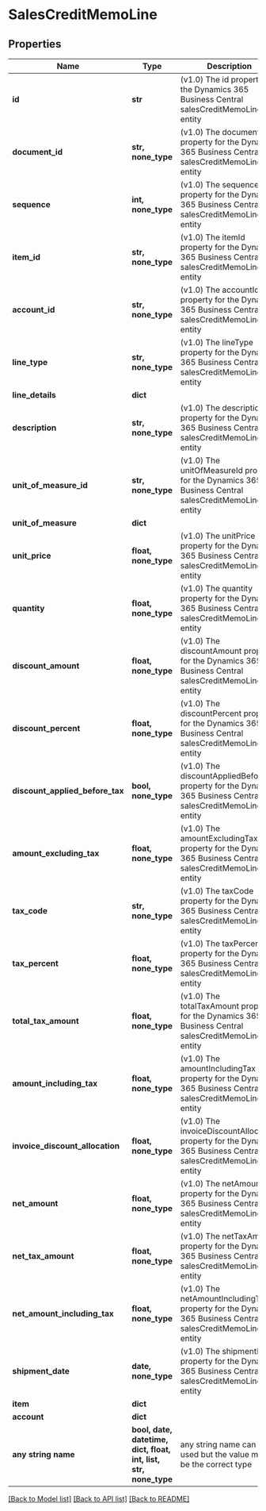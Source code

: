# SalesCreditMemoLine


## Properties
Name | Type | Description | Notes
------------ | ------------- | ------------- | -------------
**id** | **str** | (v1.0) The id property for the Dynamics 365 Business Central salesCreditMemoLine entity | [optional] 
**document_id** | **str, none_type** | (v1.0) The documentId property for the Dynamics 365 Business Central salesCreditMemoLine entity | [optional] 
**sequence** | **int, none_type** | (v1.0) The sequence property for the Dynamics 365 Business Central salesCreditMemoLine entity | [optional] 
**item_id** | **str, none_type** | (v1.0) The itemId property for the Dynamics 365 Business Central salesCreditMemoLine entity | [optional] 
**account_id** | **str, none_type** | (v1.0) The accountId property for the Dynamics 365 Business Central salesCreditMemoLine entity | [optional] 
**line_type** | **str, none_type** | (v1.0) The lineType property for the Dynamics 365 Business Central salesCreditMemoLine entity | [optional] 
**line_details** | **dict** |  | [optional] 
**description** | **str, none_type** | (v1.0) The description property for the Dynamics 365 Business Central salesCreditMemoLine entity | [optional] 
**unit_of_measure_id** | **str, none_type** | (v1.0) The unitOfMeasureId property for the Dynamics 365 Business Central salesCreditMemoLine entity | [optional] 
**unit_of_measure** | **dict** |  | [optional] 
**unit_price** | **float, none_type** | (v1.0) The unitPrice property for the Dynamics 365 Business Central salesCreditMemoLine entity | [optional] 
**quantity** | **float, none_type** | (v1.0) The quantity property for the Dynamics 365 Business Central salesCreditMemoLine entity | [optional] 
**discount_amount** | **float, none_type** | (v1.0) The discountAmount property for the Dynamics 365 Business Central salesCreditMemoLine entity | [optional] 
**discount_percent** | **float, none_type** | (v1.0) The discountPercent property for the Dynamics 365 Business Central salesCreditMemoLine entity | [optional] 
**discount_applied_before_tax** | **bool, none_type** | (v1.0) The discountAppliedBeforeTax property for the Dynamics 365 Business Central salesCreditMemoLine entity | [optional] 
**amount_excluding_tax** | **float, none_type** | (v1.0) The amountExcludingTax property for the Dynamics 365 Business Central salesCreditMemoLine entity | [optional] 
**tax_code** | **str, none_type** | (v1.0) The taxCode property for the Dynamics 365 Business Central salesCreditMemoLine entity | [optional] 
**tax_percent** | **float, none_type** | (v1.0) The taxPercent property for the Dynamics 365 Business Central salesCreditMemoLine entity | [optional] 
**total_tax_amount** | **float, none_type** | (v1.0) The totalTaxAmount property for the Dynamics 365 Business Central salesCreditMemoLine entity | [optional] 
**amount_including_tax** | **float, none_type** | (v1.0) The amountIncludingTax property for the Dynamics 365 Business Central salesCreditMemoLine entity | [optional] 
**invoice_discount_allocation** | **float, none_type** | (v1.0) The invoiceDiscountAllocation property for the Dynamics 365 Business Central salesCreditMemoLine entity | [optional] 
**net_amount** | **float, none_type** | (v1.0) The netAmount property for the Dynamics 365 Business Central salesCreditMemoLine entity | [optional] 
**net_tax_amount** | **float, none_type** | (v1.0) The netTaxAmount property for the Dynamics 365 Business Central salesCreditMemoLine entity | [optional] 
**net_amount_including_tax** | **float, none_type** | (v1.0) The netAmountIncludingTax property for the Dynamics 365 Business Central salesCreditMemoLine entity | [optional] 
**shipment_date** | **date, none_type** | (v1.0) The shipmentDate property for the Dynamics 365 Business Central salesCreditMemoLine entity | [optional] 
**item** | **dict** |  | [optional] 
**account** | **dict** |  | [optional] 
**any string name** | **bool, date, datetime, dict, float, int, list, str, none_type** | any string name can be used but the value must be the correct type | [optional]

[[Back to Model list]](../README.md#documentation-for-models) [[Back to API list]](../README.md#documentation-for-api-endpoints) [[Back to README]](../README.md)


